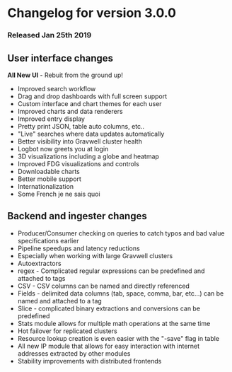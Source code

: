 # Changelog for version 3.0.0

### Released Jan 25th 2019

## User interface changes
 **All New UI** - Rebuit from the ground up!

* Improved search workflow
* Drag and drop dashboards with full screen support
* Custom interface and chart themes for each user
* Improved charts and data renderers
* Improved entry display
 * Pretty print JSON, table auto columns, etc..
* "Live" searches where data updates automatically
* Better visibility into Gravwell cluster health
* Logbot now greets you at login
* 3D visualizations including a globe and heatmap
* Improved FDG visualizations and controls
* Downloadable charts
* Better mobile support
* Internationalization
* Some French je ne sais quoi


## Backend and ingester changes
* Producer/Consumer checking on queries to catch typos and bad value specifications earlier
* Pipeline speedups and latency reductions
 * Especially when working with large Gravwell clusters
* Autoextractors
 * regex - Complicated regular expressions can be predefined and attached to tags
 * CSV - CSV columns can be named and directly referenced
 * Fields - delimited data columns (tab, space, comma, bar, etc...) can be named and attached to a tag
 * Slice - complicated binary extractions and conversions can be predefined
* Stats module allows for multiple math operations at the same time
* Hot failover for replicated clusters
* Resource lookup creation is even easier with the "-save" flag in table
* All new IP module that allows for easy interaction with internet addresses extracted by other modules
* Stability improvements with distributed frontends
